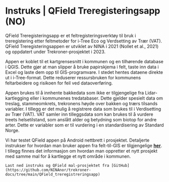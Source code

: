 # Instruks | QField Treregisteringsapp (NO)


QField Treregisteringsapp er et feltregisteringsverktøy til bruk i treregistering etter feltmetoder
for i-Tree Eco og Verdsetting av Trær (VAT). QField Treregisteringsappen er utviklet av NINA i
2021 (Nollet et al., 2021) og oppdatert under Trekroner-prosjektet i 2023.

Appen er koblet til et kartgrensesnitt i kommunen og en tilhørende database i QGIS. Dette gjør at
man slipper å bruke papirskjema i felt, taste inn data i Excel og laste dem opp til GIS-programvare.
I stedet hentes dataene direkte ut i i-Tree-format. Dette reduserer ressursbruken for kommunens
feltarbeidere og risikoen for feil ved dataoverføring.

Appen brukes til å innhente bakkedata som ikke er tilgjengelige fra Lidar-kartlegging eller i kommunenes
tredatabaser. Dette gjelder spesielt data om treslag, stammeomkrets, trekronens høyde
over bakken og trærs tilsands variabler. I tillegg er det mulig å registrere data som brukes til i
Verdisetting av Trær (VAT). VAT samler inn tilleggsdata som kan brukes til å vurdere treets helsetilstand,
som anslått alder og betydning som biotop for andre arter. Dette er variabler som er til
vurdering i en standardisering av Standard Norge.

Vi har testet QField appen på Android nettbrett i prosjektet. Detaljerte instrukser for hvordan man
bruker appen fra felt-til-GIS er tilgjengelige **[her](https://github.com/NINAnor/trekroner-docs/blob/main/QField_treregistreringsapp/QField_app_treregistrering_v3.pdf)**. I tillegg finnes det informasjon om hvordan man oppretter et nytt prosjekt med samme mal for å kartlegge et nytt område i kommunen.


```{note}
Last ned instruks og QField mal-prosjektet fra [GitHub](https://github.com/NINAnor/trekroner-docs/tree/main/QField_treregistreringsapp)
```


